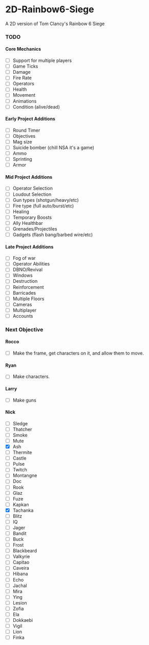 # 2D-Rainbow6-Siege
A 2D version of Tom Clancy's Rainbow 6 Siege

### TODO
#### Core Mechanics
- [ ] Support for multiple players
- [ ] Game Ticks
- [ ] Damage
- [ ] Fire Rate
- [ ] Operators
- [ ] Health
- [ ] Movement
- [ ] Animations
- [ ] Condition (alive/dead)
#### Early Project Additions
- [ ] Round Timer
- [ ] Objectives
- [ ] Mag size
- [ ] Suicide bomber (chill NSA it's a game)
- [ ] Ammo
- [ ] Sprinting
- [ ] Armor
#### Mid Project Additions
- [ ] Operator Selection
- [ ] Loudout Selection
- [ ] Gun types (shotgun/heavy/etc)
- [ ] Fire type (full auto/burst/etc)
- [ ] Healing
- [ ] Temporary Boosts
- [ ] Ally Healthbar
- [ ] Grenades/Projectiles
- [ ] Gadgets (flash bang/barbed wire/etc)
#### Late Project Additions
- [ ] Fog of war
- [ ] Operator Abilities
- [ ] DBNO/Revival
- [ ] Windows
- [ ] Destruction
- [ ] Reinforcement
- [ ] Barricades
- [ ] Multiple Floors
- [ ] Cameras
- [ ] Multiplayer
- [ ] Accounts

### Next Objective
#### Rocco
- [ ] Make the frame, get characters on it, and allow them to move.
#### Ryan
- [ ] Make characters.
#### Larry
- [ ] Make guns
#### Nick
- [ ] Sledge
- [ ] Thatcher
- [ ] Smoke
- [ ] Mute
- [X] Ash
- [ ] Thermite
- [ ] Castle
- [ ] Pulse
- [ ] Twitch
- [ ] Montangne
- [ ] Doc
- [ ] Rook
- [ ] Glaz
- [ ] Fuze
- [ ] Kapkan
- [X] Tachanka
- [ ] Blitz
- [ ] IQ
- [ ] Jager
- [ ] Bandit
- [ ] Buck
- [ ] Frost
- [ ] Blackbeard
- [ ] Valkyrie
- [ ] Capitao
- [ ] Caveira
- [ ] Hibana
- [ ] Echo
- [ ] Jachal
- [ ] Mira
- [ ] Ying
- [ ] Lesion
- [ ] Zofia
- [ ] Ela
- [ ] Dokkaebi
- [ ] Vigil
- [ ] Lion
- [ ] Finka

